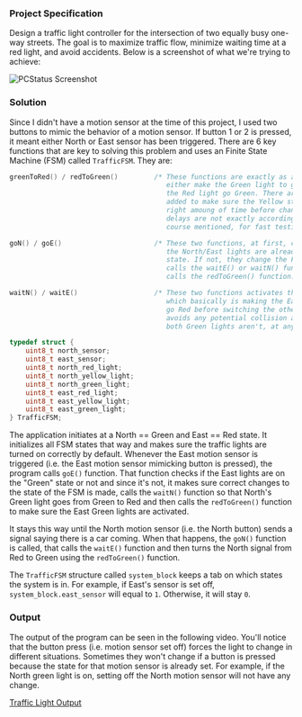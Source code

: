 ### Project Specification
Design a traffic light controller for the intersection of two equally busy one-way streets. The goal is to maximize traffic flow, minimize waiting time at a red light, and avoid accidents. Below is a screenshot of what we're trying to achieve:

![PCStatus Screenshot](https://raw.githubusercontent.com/tiazahmd/embedded-projects/master/Fg06_11_TrafficLight.jpg)

### Solution
Since I didn't have a motion sensor at the time of this project, I used two buttons to mimic the behavior of a motion sensor. If button 1 or 2 is pressed, it meant either North or East sensor has been triggered. There are 6 key functions that are key to solving this problem and uses an Finite State Machine (FSM) called `TrafficFSM`. They are:

```C
greenToRed() / redToGreen()         /* These functions are exactly as advertised. They
                                       either make the Green light to go Red, or make
                                       the Red light go Green. There are small delays
                                       added to make sure the Yellow stays on for the
                                       right amoung of time before changing etc. These
                                       delays are not exactly according to the one the
                                       course mentioned, for fast testing purpose. */

goN() / goE()                       /* These two functions, at first, checks if
                                       the North/East lights are already in desired
                                       state. If not, they change the FSM variables, 
                                       calls the waitE() or waitN() function and then
                                       calls the redToGreen() function. */

waitN() / waitE()                   /* These two functions activates the wait functionality,
                                       which basically is making the East/North light to
                                       go Red before switching the other one to Green. This
                                       avoids any potential collision and makes sure that
                                       both Green lights aren't, at any point, turned on. */

typedef struct {
	uint8_t north_sensor;
	uint8_t east_sensor;
	uint8_t north_red_light;
	uint8_t north_yellow_light;
	uint8_t north_green_light;
	uint8_t east_red_light;
	uint8_t east_yellow_light;
	uint8_t east_green_light;
} TrafficFSM;
```

The application initiates at a North == Green and East == Red state. It initializes all FSM states that way and makes sure the traffic lights are turned on correctly by default. Whenever the East motion sensor is triggered (i.e. the East motion sensor mimicking button is pressed), the program calls `goE()` function. That function checks if the East lights are on the "Green" state or not and since it's not, it makes sure correct changes to the state of the FSM is made, calls the `waitN()` function so that North's Green light goes from Green to Red and then calls the `redToGreen()` function to make sure the East Green lights are activated. 

It stays this way until the North motion sensor (i.e. the North button) sends a signal saying there is a car coming. When that happens, the `goN()` function is called, that calls the `waitE()` function and then turns the North signal from Red to Green using the `redToGreen()` function.

The `TrafficFSM` structure called `system_block` keeps a tab on which states the system is in. For example, if East's sensor is set off, `system_block.east_sensor` will equal to `1`. Otherwise, it will stay `0`.

### Output
The output of the program can be seen in the following video. You'll notice that the button press (i.e. motion sensor set off) forces the light to change in different situations. Sometimes they won't change if a button is pressed because the state for that motion sensor is already set. For example, if the North green light is on, setting off the North motion sensor will not have any change.

[Traffic Light Output](https://i.imgur.com/OFMu6oO.mp4)